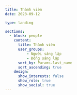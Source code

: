 ```yaml
---
title: Thành viên
date: 2023-09-12

type: landing

sections:
  - block: people
    content:
      title: Thành viên
      user_groups:
          - Người sáng lập
          - Đồng sáng lập
      sort_by: Params.last_name
      sort_ascending: true
    design:
      show_interests: false
      show_role: true
      show_social: true
---
```

